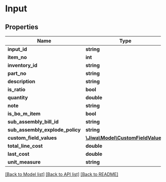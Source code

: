 # Input

## Properties
Name | Type | Description | Notes
------------ | ------------- | ------------- | -------------
**input_id** | **string** |  | [optional] 
**item_no** | **int** |  | [optional] 
**inventory_id** | **string** |  | [optional] 
**part_no** | **string** |  | [optional] 
**description** | **string** |  | [optional] 
**is_ratio** | **bool** |  | [optional] 
**quantity** | **double** |  | [optional] 
**note** | **string** |  | [optional] 
**is_bo_m_item** | **bool** |  | [optional] 
**sub_assembly_bill_id** | **string** |  | [optional] 
**sub_assembly_explode_policy** | **string** |  | [optional] 
**custom_field_values** | [**\Jiwa\Model\CustomFieldValue[]**](CustomFieldValue.md) |  | [optional] 
**total_line_cost** | **double** |  | [optional] 
**last_cost** | **double** |  | [optional] 
**unit_measure** | **string** |  | [optional] 

[[Back to Model list]](../README.md#documentation-for-models) [[Back to API list]](../README.md#documentation-for-api-endpoints) [[Back to README]](../README.md)



